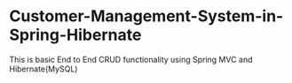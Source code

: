 # Customer-Management-System-in-Spring-Hibernate

This is basic End to End CRUD functionality using Spring MVC and Hibernate(MySQL)
